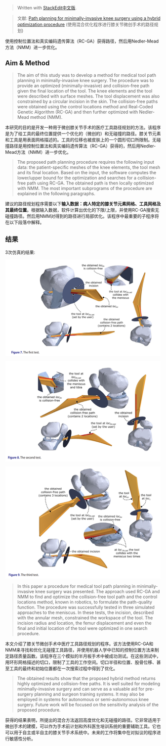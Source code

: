 


> Written with [StackEdit中文版](https://stackedit.cn/).

> 文献:  [Path planning for minimally-invasive knee surgery using a hybrid optimization procedure](https://www.tandfonline.com/doi/abs/10.1080/10255842.2017.1423289) (使用混合优化程序进行膝关节微创手术的路径规划)

使用控制位置法和真实编码遗传算法（RC-GA）获得路径，然后用Nedler-Mead方法（NMM）进一步优化。

## Aim & Method
> The aim of this study was to develop a method for medical tool path planning in minimally-invasive knee surgery. The procedure was to provide an optimized (minimally-invasive) and collision-free path given the final location of the tool. The knee elements and the tool were described with surface meshes. The tool displacement was also constrained by a circular incision in the skin. The collision-free paths were obtained using the control locations method and Real-Coded Genetic Algorithm (RC-GA) and then further optimized with Nedler-Mead method (NMM).

本研究的目的是开发一种用于微创膝关节手术的医疗工具路径规划的方法。该程序是为了给工具的最终位置提供一个优化的（微创的）和无碰撞的路径。膝关节元素和工具是用表面网格描述的。工具的位移也被皮肤上的一个圆形切口所限制。无碰撞路径是用控制位置法和真实编码遗传算法（RC-GA）获得的，然后用Nedler-Mead方法（NMM）进一步优化。

> The proposed path planning procedure requires the following input data: the patient-specific meshes of the knee elements, the tool mesh and its final location. Based on the input, the software computes the lower/upper bound for the optimization and searches for a collision-free path using RC-GA. The obtained path is then locally optimized with NMM. The most important subprograms of the procedure are explained in the following paragraphs.

建议的路径规划程序需要以下**输入数据：病人特定的膝关节元素网格、工具网格及其最终位置**。根据输入数据，软件计算出优化的下限/上限，并使用RC-GA搜索无碰撞路径。然后用NMM对得到的路径进行局部优化。该程序中最重要的子程序将在以下段落中解释。

## 结果

3次仿真的结果: 

![输入图片说明](https://raw.githubusercontent.com/yn-yn/image1/master/2022/10/26/nMM0ZXMpaJaIQa2E.png)

![输入图片说明](https://raw.githubusercontent.com/yn-yn/image1/master/2022/10/26/puhXF4Jg6z8yqfnS.png)

![输入图片说明](https://raw.githubusercontent.com/yn-yn/image1/master/2022/10/26/grqvBpydnxBNqKW0.png)

> In this paper a procedure for medical tool path planning in minimally-invasive knee surgery was presented. The approach used RC-GA and NMM to find and optimize the collision-free tool path and the control locations method, known in robotics, to formulate the path-quality function. The procedure was successfully tested in three simulated approaches to the meniscus. In these tests, the incision, described with the annular mesh, constrained the workspace of the tool. The incision radius and location, the femur displacement and even the final and initial location of the tool were optimized in one search procedure.

本文介绍了膝关节微创手术中医疗工具路径规划的程序。该方法使用RC-GA和NMM来寻找和优化无碰撞工具路径，并使用机器人学中已知的控制位置方法来制定路径质量函数。该程序在三个模拟的半月板手术中被成功测试。在这些测试中，用环形网格描述的切口，限制了工具的工作空间。切口半径和位置、股骨位移、甚至工具的最终和初始位置都在一次搜索过程中得到了优化。

> The obtained results show that the proposed hybrid method returns highly optimized and collision-free paths. It is well suited for modeling minimally-invasive surgery and can serve as a valuable aid for pre-surgery planning and surgeon training systems. It may also be employed in systems for autonomous or semi-autonomous knee surgery. Future work will be focused on the sensitivity analysis of the proposed procedure.

获得的结果表明，所提出的混合方法返回高度优化和无碰撞的路径。它非常适用于微创手术的建模，可以作为手术前计划和外科医生培训系统的重要辅助工具。它也可以用于自主或半自主的膝关节手术系统中。未来的工作将集中在对拟议的程序进行敏感性分析。
<!--stackedit_data:
eyJoaXN0b3J5IjpbLTE4NzAzMjIwMCwxNzE2Mjc2OTc1LDMwNT
k4MjE5MiwtNzk2Njc3NTI0LC03MTI0MTE4NDZdfQ==
-->